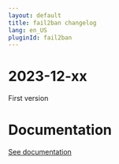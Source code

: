 ```yaml
---
layout: default
title: fail2ban changelog 
lang: en_US
pluginId: fail2ban
---
```


# 2023-12-xx

First version

# Documentation

[See documentation]({{site.baseurl}}/{{page.pluginId}}/{{page.lang}})
